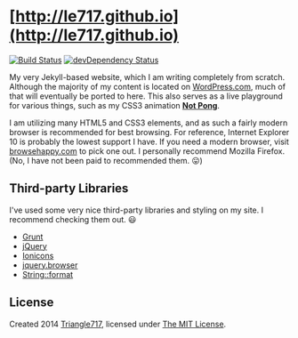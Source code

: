 # [http://le717.github.io](http://le717.github.io) #

[![Build Status](https://travis-ci.org/le717/le717.github.io.svg?branch=master)](https://travis-ci.org/le717/le717.github.io) [![devDependency Status](https://david-dm.org/le717/le717.github.io/dev-status.svg)](https://david-dm.org/le717/le717.github.io#info=devDependencies)

My very Jekyll-based website, which I am writing completely from scratch. Although the majority of my content is located on [WordPress.com](http://Triangle717.WordPress.com), much of that will eventually be ported to here. This also serves as a live playground for various things, such as my CSS3 animation [**Not Pong**](http://le717.github.io/fun/notpong.html).

I am utilizing many HTML5 and CSS3 elements, and as such a fairly modern browser is recommended for best browsing. For reference, Internet Explorer 10 is probably the lowest support I have. If you need a modern browser, visit  [browsehappy.com](http://browsehappy.com/) to pick one out. I personally recommend Mozilla Firefox. (No, I have not been paid to recommended them. :stuck_out_tongue:)

## Third-party Libraries ##

I've used some very nice third-party libraries and styling on my site. I recommend checking them out. :smiley:

* [Grunt](http://gruntjs.com/)
* [jQuery](http://jquery.com/)
* [Ionicons](http://ionicons.com/)
* [jquery.browser](https://github.com/gabceb/jquery-browser-plugin/)
* [String::format](https://github.com/davidchambers/string-format/)

## License ##

Created 2014 [Triangle717](http://Triangle717.WordPress.com/), licensed under [The MIT License](license/LICENSE).
